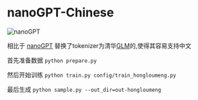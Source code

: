 
# nanoGPT-Chinese

![nanoGPT](assets/nanogpt.jpg)

相比于 [nanoGPT](https://github.com/karpathy/nanoGPT) 替换了tokenizer为清华[GLM](https://github.com/THUDM/GLM)的,使得其容易支持中文

首先准备数据  `python prepare.py`

然后开始训练 `python train.py config/train_hongloumeng.py`

最后生成 `python sample.py --out_dir=out-hongloumeng`

